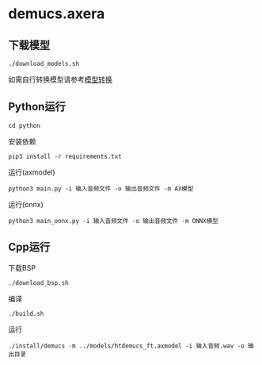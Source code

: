 # demucs.axera

## 下载模型
```
./download_models.sh
```

如需自行转换模型请参考[模型转换](model_convert/README.md)

## Python运行 
```
cd python
```

安装依赖  
```
pip3 install -r requirements.txt
```

运行(axmodel)
```
python3 main.py -i 输入音频文件 -o 输出音频文件 -m AX模型
```

运行(onnx)
```
python3 main_onnx.py -i 输入音频文件 -o 输出音频文件 -m ONNX模型
```

## Cpp运行

下载BSP
```
./download_bsp.sh
```

编译  
```
./build.sh
```

运行
```
./install/demucs -m ../models/htdemucs_ft.axmodel -i 输入音频.wav -o 输出目录
```